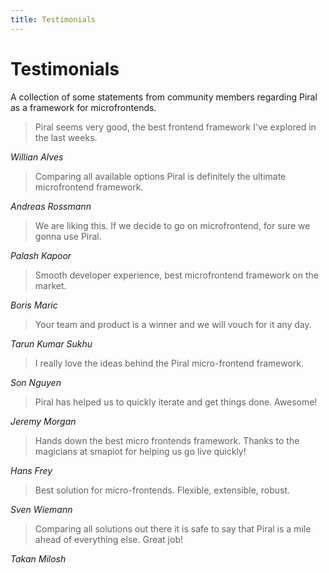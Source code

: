 ```yaml
---
title: Testimonials
---
```


# Testimonials

A collection of some statements from community members regarding Piral as a framework for microfrontends.

> Piral seems very good, the best frontend framework I've explored in the last weeks.

*Willian Alves*

> Comparing all available options Piral is definitely the ultimate microfrontend framework.

*Andreas Rossmann*

> We are liking this. If we decide to go on microfrontend, for sure we gonna use Piral.

*Palash Kapoor*

> Smooth developer experience, best microfrontend framework on the market.

*Boris Maric*

> Your team and product is a winner and we will vouch for it any day.

*Tarun Kumar Sukhu*

> I really love the ideas behind the Piral micro-frontend framework.

*Son Nguyen*

> Piral has helped us to quickly iterate and get things done. Awesome!

*Jeremy Morgan*

> Hands down the best micro frontends framework. Thanks to the magicians at smapiot for helping us go live quickly!

*Hans Frey*

> Best solution for micro-frontends. Flexible, extensible, robust.

*Sven Wiemann*

> Comparing all solutions out there it is safe to say that Piral is a mile ahead of everything else. Great job!

*Takan Milosh*
